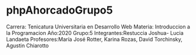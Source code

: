 # phpAhorcadoGrupo5

Carrera: Tenicatura Universitaria en Desarrollo Web
Materia: Introduccion a la Programacion
Año:2020
Grupo:5
Integrantes:Restuccia Joshua- Lucia Landaeta
Profesores:María José Rotter, Karina Rozas, David Torchinsky, Agustin Chiarotto
